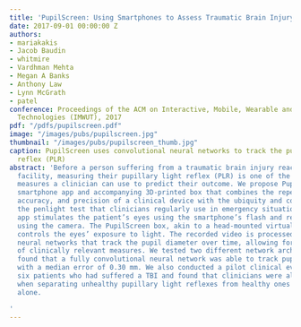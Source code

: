 ```yaml
---
title: 'PupilScreen: Using Smartphones to Assess Traumatic Brain Injury'
date: 2017-09-01 00:00:00 Z
authors:
- mariakakis
- Jacob Baudin
- whitmire
- Vardhman Mehta
- Megan A Banks
- Anthony Law
- Lynn McGrath
- patel
conference: Proceedings of the ACM on Interactive, Mobile, Wearable and Ubiquitous
  Technologies (IMWUT), 2017
pdf: "/pdfs/pupilscreen.pdf"
image: "/images/pubs/pupilscreen.jpg"
thumbnail: "/images/pubs/pupilscreen_thumb.jpg"
caption: PupilScreen uses convolutional neural networks to track the pupillary light
  reflex (PLR)
abstract: 'Before a person suffering from a traumatic brain injury reaches a medical
  facility, measuring their pupillary light reflex (PLR) is one of the few quantitative
  measures a clinician can use to predict their outcome. We propose PupilScreen, a
  smartphone app and accompanying 3D-printed box that combines the repeatability,
  accuracy, and precision of a clinical device with the ubiquity and convenience of
  the penlight test that clinicians regularly use in emergency situations. The PupilScreen
  app stimulates the patient’s eyes using the smartphone’s flash and records the response
  using the camera. The PupilScreen box, akin to a head-mounted virtual reality display,
  controls the eyes’ exposure to light. The recorded video is processed using convolutional
  neural networks that track the pupil diameter over time, allowing for the derivation
  of clinically relevant measures. We tested two different network architectures and
  found that a fully convolutional neural network was able to track pupil diameter
  with a median error of 0.30 mm. We also conducted a pilot clinical evaluation with
  six patients who had suffered a TBI and found that clinicians were almost perfect
  when separating unhealthy pupillary light reflexes from healthy ones using PupilScreen
  alone.

'
---
```


